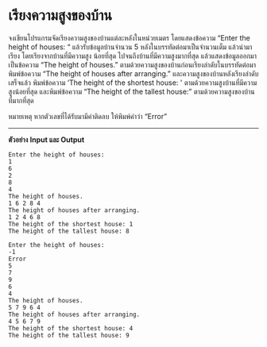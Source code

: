# เรียงความสูงของบ้าน

จงเขียนโปรแกรมจัดเรียงความสูงของบ้านแต่ละหลังในหน่วยเมตร โดยแสดงข้อความ “Enter the height of houses: “ แล้วรับข้อมูลบ้านจำนวน 5 หลังในบรรทัดต่อมาเป็นจำนวนเต็ม แล้วนำมาเรียง โดยเรียงจากบ้านที่มีความสูง น้อยที่สุด ไปจนถึงบ้านที่มีความสูงมากที่สุด แล้วแสดงข้อมูลออกมาเป็นข้อความ “The height of houses.” ตามด้วยความสูงของบ้านก่อนเรียงลำดับในบรรทัดต่อมา พิมพ์ข้อความ “The height of houses after arranging.” และความสูงของบ้านหลังเรียงลำดับเสร็จแล้ว พิมพ์ข้อความ ‘The height of the shortest house: '
ตามด้วยความสูงบ้านที่มีความสูงน้อยที่สุด และพิมพ์ข้อความ “The height of the tallest house:” ตามด้วยความสูงของบ้านที่มากที่สุด

หมายเหตุ หากตัวเลขที่ได้รับมามีค่าติดลบ ให้พิมพ์คำว่า “Error”

---

**ตัวอย่าง** **Input และ Output**

```
Enter the height of houses:
1
6
2
8
4
The height of houses.
1 6 2 8 4
The height of houses after arranging.
1 2 4 6 8
The height of the shortest house: 1 
The height of the tallest house: 8
```

```
Enter the height of houses:
-1
Error
5
7
9
6
4
The height of houses.
5 7 9 6 4
The height of houses after arranging.
4 5 6 7 9
The height of the shortest house: 4
The height of the tallest house: 9
```
